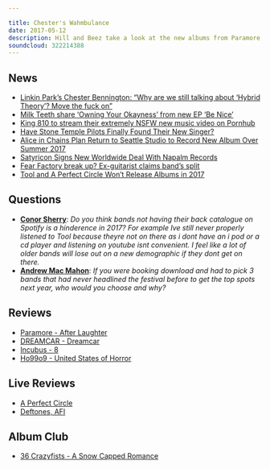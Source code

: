 ```yaml
---

title: Chester's Wahmbulance
date: 2017-05-12
description: Hill and Beez take a look at the new albums from Paramore, Dreamcar, Incubus and Ho99o9, we examine Chester Bennington's moan of the week, who are the best bands to have never headlined Download, there's live reports from Deftones and AFI in the UK and A Perfect Circle in the US and our Album Club comes from the criminally underrated 36 Crazyfists with A Snow Capped Romance.
soundcloud: 322214388
---
```


## News

- [Linkin Park’s Chester Bennington: “Why are we still talking about ‘Hybrid Theory’? Move the fuck on”](http://www.nme.com/news/music/linkin-park-hybrid-theory-chester-bennington-2068551)
- [Milk Teeth share ‘Owning Your Okayness’ from new EP ‘Be Nice’](http://diymag.com/2017/05/08/milk-teeth-share-owning-your-okayness-from-new-ep-be-nice)
- [King 810 to stream their extremely NSFW new music video on Pornhub](http://www.altpress.com/news/entry/king_810_to_stream_their_nsfw_new_video_on_pornhub)
- [Have Stone Temple Pilots Finally Found Their New Singer?](http://www.blabbermouth.net/news/have-stone-temple-pilots-finally-found-their-new-singer/)
- [Alice in Chains Plan Return to Seattle Studio to Record New Album Over Summer 2017](http://loudwire.com/alice-in-chains-record-new-album-summer-2017/)
- [Satyricon Signs New Worldwide Deal With Napalm Records](http://www.blabbermouth.net/news/satyricon-signs-new-worldwide-deal-with-napalm-records/)
- [Fear Factory break up? Ex-guitarist claims band’s split](http://www.altpress.com/news/entry/fear_factory_break_up_ex_guitarist_claims_bands_split)
- [Tool and A Perfect Circle Won’t Release Albums in 2017](http://pitchfork.com/news/73383-tool-and-a-perfect-circle-wont-release-albums-in-2017/)


## Questions

- **[Conor Sherry](https://www.facebook.com/thatsnotmetalpodcast/posts/2103027999923733?comment_id=2103031356590064&comment_tracking=%7B%22tn%22%3A%22R9%22%7D)**: *Do you think bands not having their back catalogue on Spotify is a hinderence in 2017? For example Ive still never properly listened to Tool because theyre not on there as i dont have an i pod or a cd player and listening on youtube isnt convenient. I feel like a lot of older bands will lose out on a new demographic if they dont get on there.*
- **[Andrew Mac Mahon](https://www.facebook.com/thatsnotmetalpodcast/posts/2103027999923733?comment_id=2103031369923396&comment_tracking=%7B%22tn%22%3A%22R9%22%7D)**: *If you were booking download and had to pick 3 bands that had never headlined the festival before to get the top spots next year, who would you choose and why?*


## Reviews

- [Paramore - After Laughter](https://itunes.apple.com/gb/album/after-laughter/id1227049864)
- [DREAMCAR - Dreamcar](https://itunes.apple.com/gb/album/dreamcar/id1222149523)
- [Incubus - 8](https://itunes.apple.com/gb/album//id1214317762)
- [Ho99o9 - United States of Horror](https://itunes.apple.com/gb/album/united-states-of-horror/id1211801211)


## Live Reviews

- [A Perfect Circle](https://www.songkick.com/concerts/28778124-a-perfect-circle-at-hollywood-bowl)
- [Deftones, AFI](https://www.songkick.com/concerts/28398419-deftones-at-alexandra-palace)


## Album Club

- [36 Crazyfists - A Snow Capped Romance](https://itunes.apple.com/gb/album/a-snow-capped-romance/id214409139)
